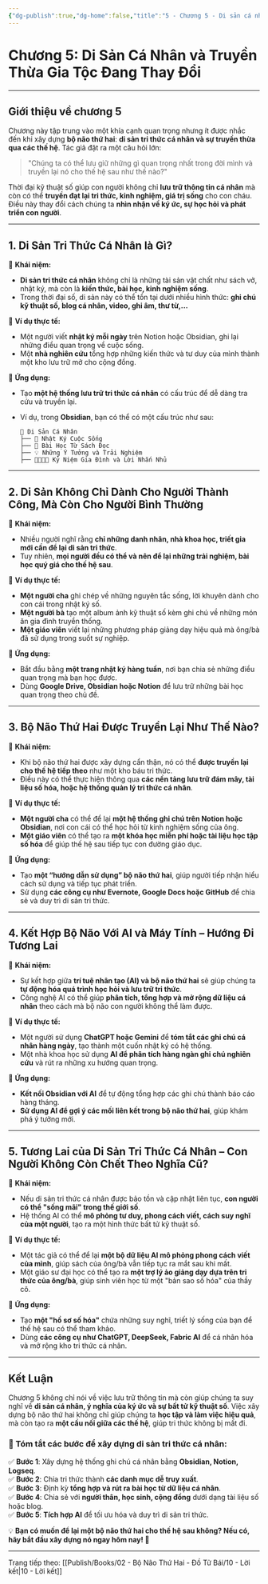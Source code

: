 ```yaml
---
{"dg-publish":true,"dg-home":false,"title":"5 - Chương 5 - Di sản cá nhân và truyền thừa gia tộc đang thay đổi","date":"2025-01-31","tags":["sach","sach/bo-nao-thu-hai"],"dg-path":"Books/02 - Bộ Não Thứ Hai - Đồ Tử Bái/5 - Chương 5 - Di sản cá nhân và truyền thừa gia tộc đang thay đổi.md","permalink":"/books/02-bo-nao-thu-hai-do-tu-bai/5-chuong-5-di-san-ca-nhan-va-truyen-thua-gia-toc-dang-thay-doi/","dgPassFrontmatter":true,"updated":"2025-02-23T13:54:08.812+07:00"}
---
```


# **Chương 5: Di Sản Cá Nhân và Truyền Thừa Gia Tộc Đang Thay Đổi**
---

## **Giới thiệu về chương 5**

Chương này tập trung vào một khía cạnh quan trọng nhưng ít được nhắc đến khi xây dựng **bộ não thứ hai**: **di sản tri thức cá nhân và sự truyền thừa qua các thế hệ**. Tác giả đặt ra một câu hỏi lớn:

> "Chúng ta có thể lưu giữ những gì quan trọng nhất trong đời mình và truyền lại nó cho thế hệ sau như thế nào?"

Thời đại kỹ thuật số giúp con người không chỉ **lưu trữ thông tin cá nhân** mà còn có thể **truyền đạt lại tri thức, kinh nghiệm, giá trị sống** cho con cháu. Điều này thay đổi cách chúng ta **nhìn nhận về ký ức, sự học hỏi và phát triển con người**.

---

## **1. Di Sản Tri Thức Cá Nhân là Gì?**

📌 **Khái niệm:**

- **Di sản tri thức cá nhân** không chỉ là những tài sản vật chất như sách vở, nhật ký, mà còn là **kiến thức, bài học, kinh nghiệm sống**.
- Trong thời đại số, di sản này có thể tồn tại dưới nhiều hình thức: **ghi chú kỹ thuật số, blog cá nhân, video, ghi âm, thư từ,...**

📌 **Ví dụ thực tế:**

- Một người viết **nhật ký mỗi ngày** trên Notion hoặc Obsidian, ghi lại những điều quan trọng về cuộc sống.
- Một **nhà nghiên cứu** tổng hợp những kiến thức và tư duy của mình thành một kho lưu trữ mở cho cộng đồng.

📌 **Ứng dụng:**

- Tạo **một hệ thống lưu trữ tri thức cá nhân** có cấu trúc để dễ dàng tra cứu và truyền lại.
- Ví dụ, trong **Obsidian**, bạn có thể có một cấu trúc như sau:
    
    ```
    📂 Di Sản Cá Nhân
    ├── 📝 Nhật Ký Cuộc Sống
    ├── 📖 Bài Học Từ Sách Đọc
    ├── 💡 Những Ý Tưởng và Trải Nghiệm
    ├── 👨‍👩‍👧‍👦 Kỷ Niệm Gia Đình và Lời Nhắn Nhủ
    ```
    

---

## **2. Di Sản Không Chỉ Dành Cho Người Thành Công, Mà Còn Cho Người Bình Thường**

📌 **Khái niệm:**

- Nhiều người nghĩ rằng **chỉ những danh nhân, nhà khoa học, triết gia mới cần để lại di sản tri thức**.
- Tuy nhiên, **mọi người đều có thể và nên để lại những trải nghiệm, bài học quý giá cho thế hệ sau**.

📌 **Ví dụ thực tế:**

- **Một người cha** ghi chép về những nguyên tắc sống, lời khuyên dành cho con cái trong nhật ký số.
- **Một người bà** tạo một album ảnh kỹ thuật số kèm ghi chú về những món ăn gia đình truyền thống.
- **Một giáo viên** viết lại những phương pháp giảng dạy hiệu quả mà ông/bà đã sử dụng trong suốt sự nghiệp.

📌 **Ứng dụng:**

- Bắt đầu bằng **một trang nhật ký hàng tuần**, nơi bạn chia sẻ những điều quan trọng mà bạn học được.
- Dùng **Google Drive, Obsidian hoặc Notion** để lưu trữ những bài học quan trọng theo chủ đề.

---

## **3. Bộ Não Thứ Hai Được Truyền Lại Như Thế Nào?**

📌 **Khái niệm:**

- Khi bộ não thứ hai được xây dựng cẩn thận, nó có thể **được truyền lại cho thế hệ tiếp theo** như một kho báu tri thức.
- Điều này có thể thực hiện thông qua **các nền tảng lưu trữ đám mây, tài liệu số hóa, hoặc hệ thống quản lý tri thức cá nhân**.

📌 **Ví dụ thực tế:**

- **Một người cha** có thể để lại **một hệ thống ghi chú trên Notion hoặc Obsidian**, nơi con cái có thể học hỏi từ kinh nghiệm sống của ông.
- **Một giáo viên** có thể tạo ra **một khóa học miễn phí hoặc tài liệu học tập số hóa** để giúp thế hệ sau tiếp tục con đường giáo dục.

📌 **Ứng dụng:**

- Tạo **một “hướng dẫn sử dụng” bộ não thứ hai**, giúp người tiếp nhận hiểu cách sử dụng và tiếp tục phát triển.
- Sử dụng **các công cụ như Evernote, Google Docs hoặc GitHub** để chia sẻ và duy trì di sản tri thức.

---

## **4. Kết Hợp Bộ Não Với AI và Máy Tính – Hướng Đi Tương Lai**

📌 **Khái niệm:**

- Sự kết hợp giữa **trí tuệ nhân tạo (AI) và bộ não thứ hai** sẽ giúp chúng ta **tự động hóa quá trình học hỏi và lưu trữ tri thức**.
- Công nghệ AI có thể giúp **phân tích, tổng hợp và mở rộng dữ liệu cá nhân** theo cách mà bộ não con người không thể làm được.

📌 **Ví dụ thực tế:**

- Một người sử dụng **ChatGPT hoặc Gemini** để **tóm tắt các ghi chú cá nhân hàng ngày**, tạo thành một cuốn nhật ký có hệ thống.
- Một nhà khoa học sử dụng **AI để phân tích hàng ngàn ghi chú nghiên cứu** và rút ra những xu hướng quan trọng.

📌 **Ứng dụng:**

- **Kết nối Obsidian với AI** để tự động tổng hợp các ghi chú thành báo cáo hàng tháng.
- **Sử dụng AI để gợi ý các mối liên kết trong bộ não thứ hai**, giúp khám phá ý tưởng mới.

---

## **5. Tương Lai của Di Sản Tri Thức Cá Nhân – Con Người Không Còn Chết Theo Nghĩa Cũ?**

📌 **Khái niệm:**

- Nếu di sản tri thức cá nhân được bảo tồn và cập nhật liên tục, **con người có thể "sống mãi" trong thế giới số**.
- Hệ thống AI có thể **mô phỏng tư duy, phong cách viết, cách suy nghĩ của một người**, tạo ra một hình thức bất tử kỹ thuật số.

📌 **Ví dụ thực tế:**

- Một tác giả có thể để lại **một bộ dữ liệu AI mô phỏng phong cách viết của mình**, giúp sách của ông/bà vẫn tiếp tục ra mắt sau khi mất.
- Một giáo sư đại học có thể tạo ra **một trợ lý ảo giảng dạy dựa trên tri thức của ông/bà**, giúp sinh viên học từ một "bản sao số hóa" của thầy cô.

📌 **Ứng dụng:**

- Tạo **một "hồ sơ số hóa"** chứa những suy nghĩ, triết lý sống của bạn để thế hệ sau có thể tham khảo.
- Dùng **các công cụ như ChatGPT, DeepSeek, Fabric AI** để cá nhân hóa và mở rộng kho tri thức cá nhân.

---

## **Kết Luận**

Chương 5 không chỉ nói về việc lưu trữ thông tin mà còn giúp chúng ta suy nghĩ về **di sản cá nhân, ý nghĩa của ký ức và sự bất tử kỹ thuật số**. Việc xây dựng bộ não thứ hai không chỉ giúp chúng ta **học tập và làm việc hiệu quả**, mà còn tạo ra **một cầu nối giữa các thế hệ**, giúp tri thức không bị mất đi.

### **🔹 Tóm tắt các bước để xây dựng di sản tri thức cá nhân:**

✅ **Bước 1**: Xây dựng hệ thống ghi chú cá nhân bằng **Obsidian, Notion, Logseq**.  
✅ **Bước 2**: Chia tri thức thành **các danh mục dễ truy xuất**.  
✅ **Bước 3**: Định kỳ **tổng hợp và rút ra bài học từ dữ liệu cá nhân**.  
✅ **Bước 4**: Chia sẻ với **người thân, học sinh, cộng đồng** dưới dạng tài liệu số hoặc blog.  
✅ **Bước 5**: **Tích hợp AI** để tối ưu hóa và duy trì di sản tri thức.

💡 **Bạn có muốn để lại một bộ não thứ hai cho thế hệ sau không? Nếu có, hãy bắt đầu xây dựng nó ngay hôm nay! 🚀**

---
Trang tiếp theo:
[[Publish/Books/02 - Bộ Não Thứ Hai - Đồ Tử Bái/10 - Lời kết\|10 - Lời kết]]